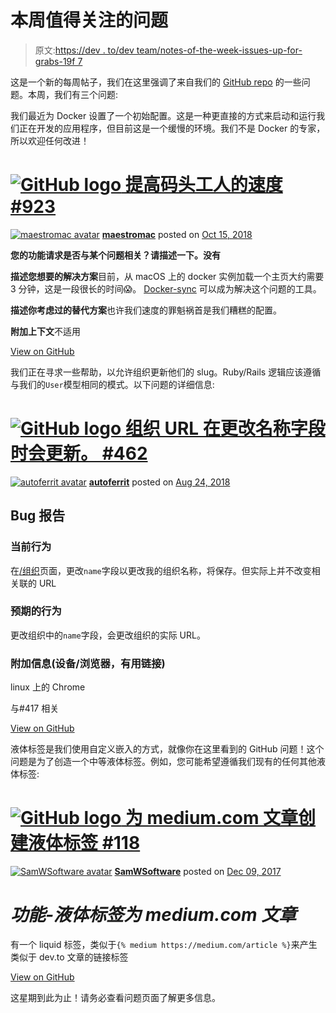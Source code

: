 # 本周值得关注的问题

> 原文:[https://dev . to/dev team/notes-of-the-week-issues-up-for-grabs-19f 7](https://dev.to/devteam/notable-issues-of-the-week-up-for-grabs-19f7)

这是一个新的每周帖子，我们在这里强调了来自我们的 [GitHub repo](https://github.com/thepracticaldev/dev.to/issues) 的一些问题。本周，我们有三个问题:

我们最近为 Docker 设置了一个初始配置。这是一种更直接的方式来启动和运行我们正在开发的应用程序，但目前这是一个缓慢的环境。我们不是 Docker 的专家，所以欢迎任何改进！

# [![GitHub logo](../Images/75095a8afc1e0f207cda715962e75c8d.png) 提高码头工人的速度 #923](https://github.com/thepracticaldev/dev.to/issues/923) 

[![maestromac avatar](../Images/285ef83c821e1c27f7d5dff77822d657.png)](https://github.com/maestromac) **[maestromac](https://github.com/maestromac)** posted on [<time datetime="2018-10-15T16:16:16Z">Oct 15, 2018</time>](https://github.com/thepracticaldev/dev.to/issues/923)

**您的功能请求是否与某个问题相关？请描述一下。没有**

**描述您想要的解决方案**目前，从 macOS 上的 docker 实例加载一个主页大约需要 3 分钟，这是一段很长的时间<g-emoji class="g-emoji" alias="scream" fallback-src="https://github.githubassets.com/images/icons/emoji/unicode/1f631.png">😱</g-emoji>。 [Docker-sync](http://docker-sync.io) 可以成为解决这个问题的工具。

**描述你考虑过的替代方案**也许我们速度的罪魁祸首是我们糟糕的配置。

**附加上下文**不适用

[View on GitHub](https://github.com/thepracticaldev/dev.to/issues/923)

我们正在寻求一些帮助，以允许组织更新他们的 slug。Ruby/Rails 逻辑应该遵循与我们的`User`模型相同的模式。以下问题的详细信息:

# [![GitHub logo](../Images/75095a8afc1e0f207cda715962e75c8d.png) 组织 URL 在更改名称字段时会更新。 #462](https://github.com/thepracticaldev/dev.to/issues/462) 

[![autoferrit avatar](../Images/9b8e53ecd629ad34515742a593cd05c0.png)](https://github.com/autoferrit) **[autoferrit](https://github.com/autoferrit)** posted on [<time datetime="2018-08-24T18:10:33Z">Aug 24, 2018</time>](https://github.com/thepracticaldev/dev.to/issues/462)

## Bug 报告

### 当前行为

在[/组织](https://dev.to/settings/organization)页面，更改`name`字段以更改我的组织名称，将保存。但实际上并不改变相关联的 URL

### 预期的行为

更改组织中的`name`字段，会更改组织的实际 URL。

### 附加信息(设备/浏览器，有用链接)

linux 上的 Chrome

与#417 相关

[View on GitHub](https://github.com/thepracticaldev/dev.to/issues/462)

液体标签是我们使用自定义嵌入的方式，就像你在这里看到的 GitHub 问题！这个问题是为了创造一个中等液体标签。例如，您可能希望遵循我们现有的任何其他液体标签:

# [![GitHub logo](../Images/75095a8afc1e0f207cda715962e75c8d.png) 为 medium.com 文章创建液体标签 #118](https://github.com/thepracticaldev/dev.to/issues/118) 

[![SamWSoftware avatar](../Images/1139ecbf82f25415f3aff5dbcb33f682.png)](https://github.com/SamWSoftware) **[SamWSoftware](https://github.com/SamWSoftware)** posted on [<time datetime="2017-12-09T03:03:04Z">Dec 09, 2017</time>](https://github.com/thepracticaldev/dev.to/issues/118)

# *功能-液体标签为 medium.com 文章*

有一个 liquid 标签，类似于`{% medium https://medium.com/article %}`来产生类似于 dev.to 文章的链接标签

[View on GitHub](https://github.com/thepracticaldev/dev.to/issues/118)

这星期到此为止！请务必查看问题页面了解更多信息。